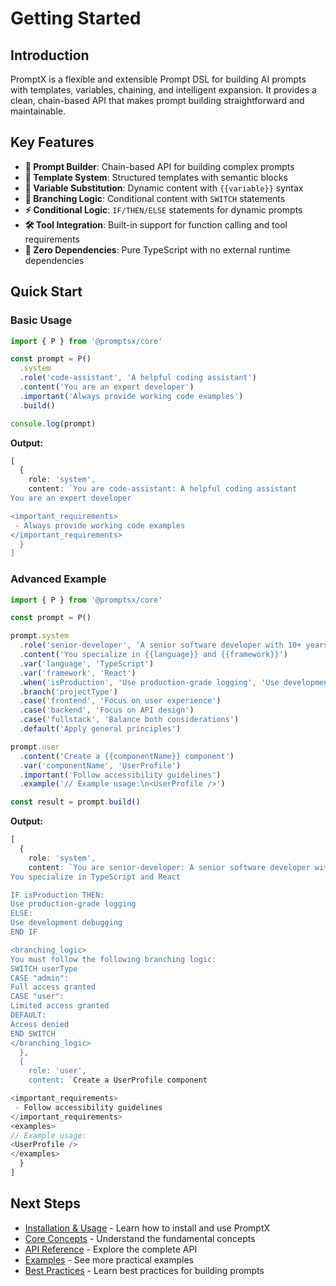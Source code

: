 # Getting Started

## Introduction

PromptX is a flexible and extensible Prompt DSL for building AI prompts with templates, variables, chaining, and intelligent expansion. It provides a clean, chain-based API that makes prompt building straightforward and maintainable.

## Key Features

- **🔧 Prompt Builder**: Chain-based API for building complex prompts
- **📝 Template System**: Structured templates with semantic blocks
- **🔄 Variable Substitution**: Dynamic content with `{{variable}}` syntax
- **🌳 Branching Logic**: Conditional content with `SWITCH` statements
- **⚡ Conditional Logic**: `IF/THEN/ELSE` statements for dynamic prompts
- **🛠️ Tool Integration**: Built-in support for function calling and tool requirements
- **🚀 Zero Dependencies**: Pure TypeScript with no external runtime dependencies

## Quick Start

### Basic Usage

```typescript
import { P } from '@promptsx/core'

const prompt = P()
  .system
  .role('code-assistant', 'A helpful coding assistant')
  .content('You are an expert developer')
  .important('Always provide working code examples')
  .build()

console.log(prompt)
```

**Output:**
```typescript
[
  {
    role: 'system',
    content: `You are code-assistant: A helpful coding assistant
You are an expert developer

<important_requirements>
 - Always provide working code examples
</important_requirements>
  }
]
```

### Advanced Example

```typescript
import { P } from '@promptsx/core'

const prompt = P()

prompt.system
  .role('senior-developer', 'A senior software developer with 10+ years of experience')
  .content('You specialize in {{language}} and {{framework}}')
  .var('language', 'TypeScript')
  .var('framework', 'React')
  .when('isProduction', 'Use production-grade logging', 'Use development debugging')
  .branch('projectType')
  .case('frontend', 'Focus on user experience')
  .case('backend', 'Focus on API design')
  .case('fullstack', 'Balance both considerations')
  .default('Apply general principles')

prompt.user
  .content('Create a {{componentName}} component')
  .var('componentName', 'UserProfile')
  .important('Follow accessibility guidelines')
  .example('// Example usage:\n<UserProfile />')

const result = prompt.build()
```

**Output:**
```typescript
[
  {
    role: 'system',
    content: `You are senior-developer: A senior software developer with 10+ years of experience
You specialize in TypeScript and React

IF isProduction THEN:
Use production-grade logging
ELSE:
Use development debugging
END IF

<branching_logic>
You must follow the following branching logic:
SWITCH userType
CASE "admin":
Full access granted
CASE "user":
Limited access granted
DEFAULT:
Access denied
END SWITCH
</branching_logic>
  },
  {
    role: 'user',
    content: `Create a UserProfile component

<important_requirements>
 - Follow accessibility guidelines
</important_requirements>
<examples>
// Example usage:
<UserProfile />
</examples>
  }
]
```

## Next Steps

- [Installation & Usage](/guide/install) - Learn how to install and use PromptX
- [Core Concepts](/guide/concepts) - Understand the fundamental concepts
- [API Reference](/guide/api) - Explore the complete API
- [Examples](/guide/examples) - See more practical examples
- [Best Practices](/guide/best-practices) - Learn best practices for building prompts
